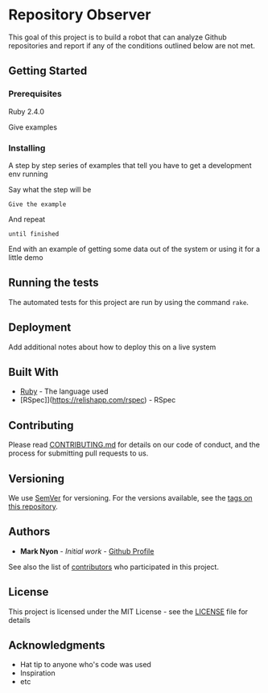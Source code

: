 
# Repository Observer

This goal of this project is to build a robot that can analyze Github 
repositories and report if any of the conditions outlined below are 
not met.

## Getting Started



### Prerequisites

Ruby 2.4.0


Give examples

### Installing

A step by step series of examples that tell you have to get a development env running

Say what the step will be

```
Give the example
```

And repeat

```
until finished
```

End with an example of getting some data out of the system or using it for a little demo

## Running the tests

The automated tests for this project are run by using the command `rake`.

## Deployment

Add additional notes about how to deploy this on a live system

## Built With

* [Ruby](http:/ruby-lang.org/) - The language used
* [RSpec]](https://relishapp.com/rspec) - RSpec

## Contributing

Please read [CONTRIBUTING.md](https://gist.github.com/PurpleBooth/b24679402957c63ec426) for details on our code of conduct, and the process for submitting pull requests to us.

## Versioning

We use [SemVer](http://semver.org/) for versioning. For the versions available, see the [tags on this repository](https://github.com/your/project/tags). 

## Authors

* **Mark Nyon** - *Initial work* - [Github Profile](https://github.com/trystant)

See also the list of [contributors](https://github.com/your/project/contributors) who participated in this project.

## License

This project is licensed under the MIT License - see the [LICENSE](LICENSE.txt) file for details

## Acknowledgments

* Hat tip to anyone who's code was used
* Inspiration
* etc
